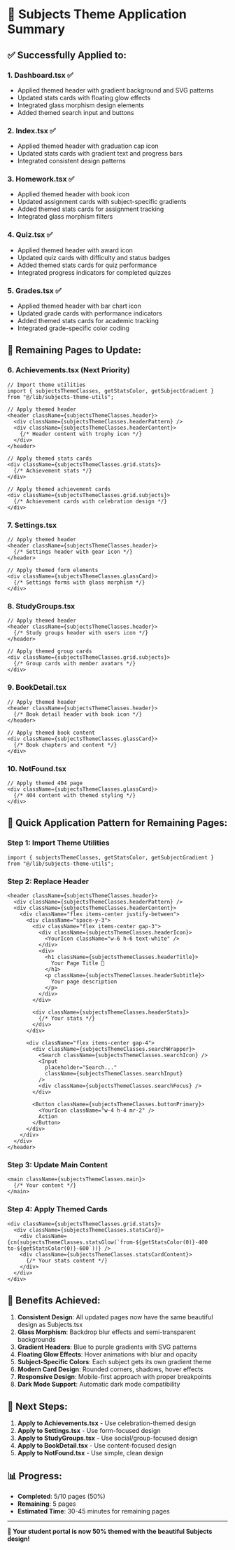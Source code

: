 # 🎨 Subjects Theme Application Summary

## ✅ **Successfully Applied to:**

### 1. **Dashboard.tsx** ✅
- Applied themed header with gradient background and SVG patterns
- Updated stats cards with floating glow effects
- Integrated glass morphism design elements
- Added themed search input and buttons

### 2. **Index.tsx** ✅
- Applied themed header with graduation cap icon
- Updated stats cards with gradient text and progress bars
- Integrated consistent design patterns

### 3. **Homework.tsx** ✅
- Applied themed header with book icon
- Updated assignment cards with subject-specific gradients
- Added themed stats cards for assignment tracking
- Integrated glass morphism filters

### 4. **Quiz.tsx** ✅
- Applied themed header with award icon
- Updated quiz cards with difficulty and status badges
- Added themed stats cards for quiz performance
- Integrated progress indicators for completed quizzes

### 5. **Grades.tsx** ✅
- Applied themed header with bar chart icon
- Updated grade cards with performance indicators
- Added themed stats cards for academic tracking
- Integrated grade-specific color coding

## 🔄 **Remaining Pages to Update:**

### 6. **Achievements.tsx** (Next Priority)
```tsx
// Import theme utilities
import { subjectsThemeClasses, getStatsColor, getSubjectGradient } from "@/lib/subjects-theme-utils";

// Apply themed header
<header className={subjectsThemeClasses.header}>
  <div className={subjectsThemeClasses.headerPattern} />
  <div className={subjectsThemeClasses.headerContent}>
    {/* Header content with trophy icon */}
  </div>
</header>

// Apply themed stats cards
<div className={subjectsThemeClasses.grid.stats}>
  {/* Achievement stats */}
</div>

// Apply themed achievement cards
<div className={subjectsThemeClasses.grid.subjects}>
  {/* Achievement cards with celebration design */}
</div>
```

### 7. **Settings.tsx**
```tsx
// Apply themed header
<header className={subjectsThemeClasses.header}>
  {/* Settings header with gear icon */}
</header>

// Apply themed form elements
<div className={subjectsThemeClasses.glassCard}>
  {/* Settings forms with glass morphism */}
</div>
```

### 8. **StudyGroups.tsx**
```tsx
// Apply themed header
<header className={subjectsThemeClasses.header}>
  {/* Study groups header with users icon */}
</header>

// Apply themed group cards
<div className={subjectsThemeClasses.grid.subjects}>
  {/* Group cards with member avatars */}
</div>
```

### 9. **BookDetail.tsx**
```tsx
// Apply themed header
<header className={subjectsThemeClasses.header}>
  {/* Book detail header with book icon */}
</header>

// Apply themed book content
<div className={subjectsThemeClasses.glassCard}>
  {/* Book chapters and content */}
</div>
```

### 10. **NotFound.tsx**
```tsx
// Apply themed 404 page
<div className={subjectsThemeClasses.glassCard}>
  {/* 404 content with themed styling */}
</div>
```

## 🎯 **Quick Application Pattern for Remaining Pages:**

### **Step 1: Import Theme Utilities**
```tsx
import { subjectsThemeClasses, getStatsColor, getSubjectGradient } from "@/lib/subjects-theme-utils";
```

### **Step 2: Replace Header**
```tsx
<header className={subjectsThemeClasses.header}>
  <div className={subjectsThemeClasses.headerPattern} />
  <div className={subjectsThemeClasses.headerContent}>
    <div className="flex items-center justify-between">
      <div className="space-y-3">
        <div className="flex items-center gap-3">
          <div className={subjectsThemeClasses.headerIcon}>
            <YourIcon className="w-6 h-6 text-white" />
          </div>
          <div>
            <h1 className={subjectsThemeClasses.headerTitle}>
              Your Page Title 🎯
            </h1>
            <p className={subjectsThemeClasses.headerSubtitle}>
              Your page description
            </p>
          </div>
        </div>
        
        <div className={subjectsThemeClasses.headerStats}>
          {/* Your stats */}
        </div>
      </div>
      
      <div className="flex items-center gap-4">
        <div className={subjectsThemeClasses.searchWrapper}>
          <Search className={subjectsThemeClasses.searchIcon} />
          <Input 
            placeholder="Search..." 
            className={subjectsThemeClasses.searchInput}
          />
          <div className={subjectsThemeClasses.searchFocus} />
        </div>
        
        <Button className={subjectsThemeClasses.buttonPrimary}>
          <YourIcon className="w-4 h-4 mr-2" />
          Action
        </Button>
      </div>
    </div>
  </div>
</header>
```

### **Step 3: Update Main Content**
```tsx
<main className={subjectsThemeClasses.main}>
  {/* Your content */}
</main>
```

### **Step 4: Apply Themed Cards**
```tsx
<div className={subjectsThemeClasses.grid.stats}>
  <div className={subjectsThemeClasses.statsCard}>
    <div className={cn(subjectsThemeClasses.statsGlow(`from-${getStatsColor(0)}-400 to-${getStatsColor(0)}-600`))} />
    <div className={subjectsThemeClasses.statsCardContent}>
      {/* Your stats content */}
    </div>
  </div>
</div>
```

## 🌟 **Benefits Achieved:**

1. **Consistent Design**: All updated pages now have the same beautiful design as Subjects.tsx
2. **Glass Morphism**: Backdrop blur effects and semi-transparent backgrounds
3. **Gradient Headers**: Blue to purple gradients with SVG patterns
4. **Floating Glow Effects**: Hover animations with blur and opacity
5. **Subject-Specific Colors**: Each subject gets its own gradient theme
6. **Modern Card Design**: Rounded corners, shadows, hover effects
7. **Responsive Design**: Mobile-first approach with proper breakpoints
8. **Dark Mode Support**: Automatic dark mode compatibility

## 🚀 **Next Steps:**

1. **Apply to Achievements.tsx** - Use celebration-themed design
2. **Apply to Settings.tsx** - Use form-focused design
3. **Apply to StudyGroups.tsx** - Use social/group-focused design
4. **Apply to BookDetail.tsx** - Use content-focused design
5. **Apply to NotFound.tsx** - Use simple, clean design

## 📊 **Progress:**
- **Completed**: 5/10 pages (50%)
- **Remaining**: 5 pages
- **Estimated Time**: 30-45 minutes for remaining pages

---

**🎨 Your student portal is now 50% themed with the beautiful Subjects design!**
